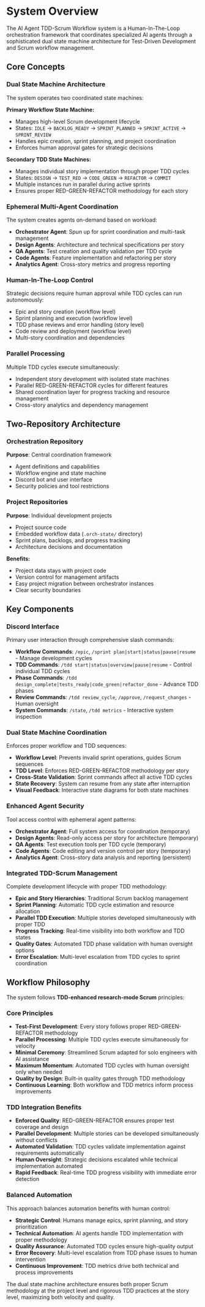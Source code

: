 # System Overview

The AI Agent TDD-Scrum Workflow system is a Human-In-The-Loop orchestration framework that coordinates specialized AI agents through a sophisticated dual state machine architecture for Test-Driven Development and Scrum workflow management.

## Core Concepts

### Dual State Machine Architecture
The system operates two coordinated state machines:

**Primary Workflow State Machine:**
- Manages high-level Scrum development lifecycle
- States: `IDLE` → `BACKLOG_READY` → `SPRINT_PLANNED` → `SPRINT_ACTIVE` → `SPRINT_REVIEW`
- Handles epic creation, sprint planning, and project coordination
- Enforces human approval gates for strategic decisions

**Secondary TDD State Machines:**
- Manages individual story implementation through proper TDD cycles
- States: `DESIGN` → `TEST_RED` → `CODE_GREEN` → `REFACTOR` → `COMMIT`
- Multiple instances run in parallel during active sprints
- Ensures proper RED-GREEN-REFACTOR methodology for each story

### Ephemeral Multi-Agent Coordination
The system creates agents on-demand based on workload:
- **Orchestrator Agent**: Spun up for sprint coordination and multi-task management
- **Design Agents**: Architecture and technical specifications per story
- **QA Agents**: Test creation and quality validation per TDD cycle
- **Code Agents**: Feature implementation and refactoring per story
- **Analytics Agent**: Cross-story metrics and progress reporting

### Human-In-The-Loop Control
Strategic decisions require human approval while TDD cycles can run autonomously:
- Epic and story creation (workflow level)
- Sprint planning and execution (workflow level)
- TDD phase reviews and error handling (story level)
- Code review and deployment (workflow level)
- Multi-story coordination and dependencies

### Parallel Processing
Multiple TDD cycles execute simultaneously:
- Independent story development with isolated state machines
- Parallel RED-GREEN-REFACTOR cycles for different features
- Shared coordination layer for progress tracking and resource management
- Cross-story analytics and dependency management

## Two-Repository Architecture

### Orchestration Repository
**Purpose**: Central coordination framework
- Agent definitions and capabilities
- Workflow engine and state machine
- Discord bot and user interface
- Security policies and tool restrictions

### Project Repositories  
**Purpose**: Individual development projects
- Project source code
- Embedded workflow data (`.orch-state/` directory)
- Sprint plans, backlogs, and progress tracking
- Architecture decisions and documentation

**Benefits:**
- Project data stays with project code
- Version control for management artifacts
- Easy project migration between orchestrator instances
- Clear security boundaries

## Key Components

### Discord Interface
Primary user interaction through comprehensive slash commands:
- **Workflow Commands**: `/epic`, `/sprint plan|start|status|pause|resume` - Manage development cycles
- **TDD Commands**: `/tdd start|status|overview|pause|resume` - Control individual TDD cycles
- **Phase Commands**: `/tdd design_complete|tests_ready|code_green|refactor_done` - Advance TDD phases
- **Review Commands**: `/tdd review_cycle`, `/approve`, `/request_changes` - Human oversight
- **System Commands**: `/state`, `/tdd metrics` - Interactive system inspection

### Dual State Machine Coordination
Enforces proper workflow and TDD sequences:
- **Workflow Level**: Prevents invalid sprint operations, guides Scrum sequences
- **TDD Level**: Enforces RED-GREEN-REFACTOR methodology per story
- **Cross-State Validation**: Sprint commands affect all active TDD cycles
- **State Recovery**: System can resume from any state after interruption
- **Visual Feedback**: Interactive state diagrams for both state machines

### Enhanced Agent Security
Tool access control with ephemeral agent patterns:
- **Orchestrator Agent**: Full system access for coordination (temporary)
- **Design Agents**: Read-only access per story for architecture (temporary)
- **QA Agents**: Test execution tools per TDD cycle (temporary)
- **Code Agents**: Code editing and version control per story (temporary)
- **Analytics Agent**: Cross-story data analysis and reporting (persistent)

### Integrated TDD-Scrum Management
Complete development lifecycle with proper TDD methodology:
- **Epic and Story Hierarchies**: Traditional Scrum backlog management
- **Sprint Planning**: Automatic TDD cycle estimation and resource allocation
- **Parallel TDD Execution**: Multiple stories developed simultaneously with proper TDD
- **Progress Tracking**: Real-time visibility into both workflow and TDD states
- **Quality Gates**: Automated TDD phase validation with human oversight options
- **Error Escalation**: Multi-level escalation from TDD cycles to sprint coordination

## Workflow Philosophy

The system follows **TDD-enhanced research-mode Scrum** principles:

### Core Principles
- **Test-First Development**: Every story follows proper RED-GREEN-REFACTOR methodology
- **Parallel Processing**: Multiple TDD cycles execute simultaneously for velocity
- **Minimal Ceremony**: Streamlined Scrum adapted for solo engineers with AI assistance
- **Maximum Momentum**: Automated TDD cycles with human oversight only when needed
- **Quality by Design**: Built-in quality gates through TDD methodology
- **Continuous Learning**: Both workflow and TDD metrics inform process improvements

### TDD Integration Benefits
- **Enforced Quality**: RED-GREEN-REFACTOR ensures proper test coverage and design
- **Parallel Development**: Multiple stories can be developed simultaneously without conflicts
- **Automated Validation**: TDD cycles validate implementation against requirements automatically
- **Human Oversight**: Strategic decisions escalated while technical implementation automated
- **Rapid Feedback**: Real-time TDD progress visibility with immediate error detection

### Balanced Automation
This approach balances automation benefits with human control:
- **Strategic Control**: Humans manage epics, sprint planning, and story prioritization
- **Technical Automation**: AI agents handle TDD implementation with proper methodology
- **Quality Assurance**: Automated TDD cycles ensure high-quality output
- **Error Recovery**: Multi-level escalation from TDD phase issues to human intervention
- **Continuous Improvement**: TDD metrics drive both technical and process improvements

The dual state machine architecture ensures both proper Scrum methodology at the project level and rigorous TDD practices at the story level, maximizing both velocity and quality.
